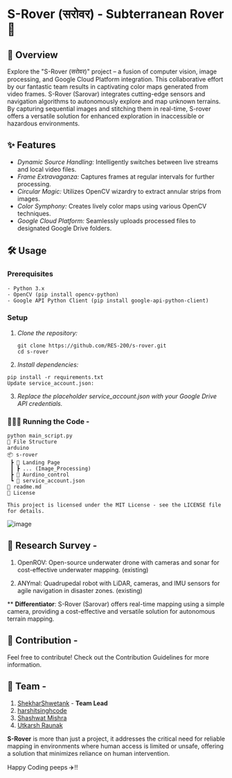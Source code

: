 #  S-Rover (सरोवर) - Subterranean Rover 🤖

## 🚀 Overview

Explore the "S-Rover (सरोवर)" project – a fusion of computer vision, image processing, and Google Cloud Platform integration. This collaborative effort by our fantastic team results in captivating color maps generated from video frames. S-Rover (Sarovar) integrates cutting-edge sensors and navigation algorithms to autonomously explore and map unknown terrains. By capturing sequential images and stitching them in real-time, S-rover offers a versatile solution for enhanced exploration in inaccessible or hazardous environments.

## ✨ Features

- *Dynamic Source Handling:* Intelligently switches between live streams and local video files.
- *Frame Extravaganza:* Captures frames at regular intervals for further processing.
- *Circular Magic:* Utilizes OpenCV wizardry to extract annular strips from images.
- *Color Symphony:* Creates lively color maps using various OpenCV techniques.
- *Google Cloud Platform:* Seamlessly uploads processed files to designated Google Drive folders.

## 🛠 Usage

### Prerequisites

```
- Python 3.x
- OpenCV (pip install opencv-python)
- Google API Python Client (pip install google-api-python-client)
```

### Setup

1. *Clone the repository:*

   ```
   git clone https://github.com/RES-200/s-rover.git
   cd s-rover
   ```
   
2. *Install dependencies:*

```
pip install -r requirements.txt
Update service_account.json:
```

3. *Replace the placeholder service_account.json with your Google Drive API credentials.*

### 🧑🏻‍💻 Running the Code - 
```
python main_script.py
📁 File Structure
arduino
📦 s-rover
 ┣ 📂 Landing Page
 ┃ ┣ ... (Image_Processing)
 ┣ 📜 Aurdino_control
 ┗ 📜 service_account.json
📜 readme.md
📜 License

This project is licensed under the MIT License - see the LICENSE file for details.

```
![image](https://github.com/RES-200/S-Rover/assets/110082422/d7bc1a14-d69a-4c87-846d-7696b8afa751)

## 🤔 Research Survey -

1. OpenROV: Open-source underwater drone with cameras and sonar for cost-effective underwater mapping. (existing)

2. ANYmal: Quadrupedal robot with LiDAR, cameras, and IMU sensors for agile navigation in disaster zones. (existing)

** **Differentiator**: S-Rover (Sarovar) offers real-time mapping using a simple camera, providing a cost-effective and versatile solution for autonomous terrain mapping.

## 🤝 **Contribution** - 

Feel free to contribute! Check out the Contribution Guidelines for more information.

## 👥 Team - 

1. [ShekharShwetank](https://github.com/ShekharShwetank) - **Team Lead**
2. [harshitsinghcode](https://github.com/harshitsinghcode)
3. [Shashwat Mishra](https://github.com/Shashwatm74)
4. [Utkarsh Raunak](https://github.com/utkxrsx)

**S-Rover** is more than just a project, it addresses the critical need for reliable mapping in environments where human access is limited or unsafe, offering a solution that minimizes reliance on human intervention. 

Happy Coding peeps ✈️!!
